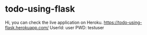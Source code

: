 # todo-using-flask

Hi, you can check the live application on Heroku.
https://todo-using-flask.herokuapp.com/
UserId: user
PWD: testuser